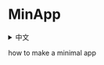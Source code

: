# MinApp

<details>
<summary>
中文
</summary>

 - Android 版的 Hello World 最小可以有多小

 通过各种手段，对编译产物 apk 进行压缩，看看一个最基础的 App 可以有多小。


</details>

how to make a minimal app
